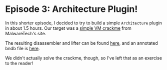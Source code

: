 # Episode 3: Architecture Plugin!

In this shorter episode, I decided to try to build a simple `Architecture` plugin in about 1.5 hours. Our target was a [simple VM crackme](https://www.malwaretech.com/vm1) from MalwareTech's site.

The resulting disassembler and lifter can be found [here](vm_arch.py), and an annotated bndb file is [here](vm1.bndb).

We didn't actually solve the crackme, though, so I've left that as an exercise to the reader!
